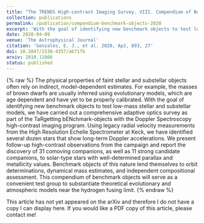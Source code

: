 ```yaml
---
title: "The TRENDS High-contrast Imaging Survey. VIII. Compendium of Benchmark Objects"
collection: publications
permalink: /publication/compendium-benchmark-objects-2020
excerpt: 'With the goal of identifying new benchmark objects to test low-mass stellar and substellar models, we have carried out a comprehensive adaptive optics survey as part of the TRENDS high-contrast imaging program. We have identified several dozen stars that show long-term Doppler accelerations and present follow-up high-contrast observations. We report the discovery of 31 comoving companions, as well as 11 strong candidate companions, to solar-type stars with well-determined parallax and metallicity values.'
date: 2020-04-09
venue: 'The Astrophysical Journal'
citation: 'Gonzales, E. J., et al. 2020, ApJ, 893, 27'
doi: 10.3847/1538-4357/ab71fb
arxiv: 2010.11866
status: published
---
```


{% raw %}
The physical properties of faint stellar and substellar objects often rely on indirect, model-dependent estimates. For example, the masses of brown dwarfs are usually inferred using evolutionary models, which are age dependent and have yet to be properly calibrated. With the goal of identifying new benchmark objects to test low-mass stellar and substellar models, we have carried out a comprehensive adaptive optics survey as part of the TaRgetting bENchmark-objects with the Doppler Spectroscopy high-contrast imaging program. Using legacy radial velocity measurements from the High Resolution Echelle Spectrometer at Keck, we have identified several dozen stars that show long-term Doppler accelerations. We present follow-up high-contrast observations from the campaign and report the discovery of 31 comoving companions, as well as 11 strong candidate companions, to solar-type stars with well-determined parallax and metallicity values. Benchmark objects of this nature lend themselves to orbit determinations, dynamical mass estimates, and independent compositional assessment. This compendium of benchmark objects will serve as a convenient test group to substantiate theoretical evolutionary and atmospheric models near the hydrogen fusing limit.
{% endraw %}

This article has not yet appeared on the arXiv and therefore I do not have a copy I can display here. If you would like a PDF copy of this article, please contact me!